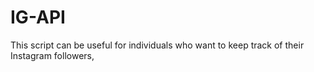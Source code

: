 # IG-API
This script can be useful for individuals who want to keep track of their Instagram followers,
